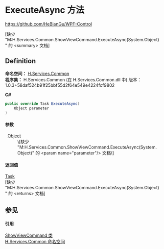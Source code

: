 # ExecuteAsync 方法
https://github.com/HeBianGu/WPF-Control

\[缺少 "M:H.Services.Common.ShowViewCommand.ExecuteAsync(System.Object)" 的 &lt;summary&gt; 文档\]



## Definition
**命名空间：** <a href="b9cdd84f-6623-a51a-f53b-465103ced202">H.Services.Common</a>  
**程序集：** H.Services.Common (在 H.Services.Common.dll 中) 版本：1.0.3+58daf524b91f25bbf55d2f64e549e4224fcf9802

**C#**
``` C#
public override Task ExecuteAsync(
	Object parameter
)
```



#### 参数
<dl><dt>  <a href="https://learn.microsoft.com/dotnet/api/system.object" target="_blank" rel="noopener noreferrer">Object</a></dt><dd>\[缺少 "M:H.Services.Common.ShowViewCommand.ExecuteAsync(System.Object)" 的 &lt;param name="parameter"/&gt; 文档\]</dd></dl>

#### 返回值
<a href="https://learn.microsoft.com/dotnet/api/system.threading.tasks.task" target="_blank" rel="noopener noreferrer">Task</a>  
\[缺少 "M:H.Services.Common.ShowViewCommand.ExecuteAsync(System.Object)" 的 &lt;returns&gt; 文档\]

## 参见


#### 引用
<a href="87ce15b3-efdf-c1cc-1051-024b87dbef17">ShowViewCommand 类</a>  
<a href="b9cdd84f-6623-a51a-f53b-465103ced202">H.Services.Common 命名空间</a>  
